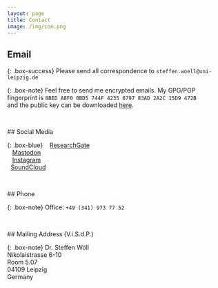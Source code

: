 ```yaml
---
layout: page
title: Contact
image: /img/con.png
---
```


## Email

{: .box-success}
Please send all correspondence to `steffen.woell@uni-leipzig.de`

{: .box-note}
Feel free to send me encrypted emails. My GPG/PGP fingerprint is `8BED A8F0 0BD5 744F 4235 6797 83AD 2A2C 15D9 472B`<br />and the public key can be downloaded [here](/dl/sw_pgp_public_key.asc).

<p>&nbsp;</p>
## Social Media

{: .box-blue}
<i class="fab fa-researchgate"></i>&nbsp;&nbsp;&nbsp;<a href="https://www.researchgate.net/profile/Steffen_Woell3" target="_blank">ResearchGate</a><br/>
<i class="fab fa-mastodon"></i>&nbsp;&nbsp;&nbsp;<a href="https://mastodon.social/@SteffenWoell" target="_blank">Mastodon</a><br/>
<i class="fab fa-instagram"></i>&nbsp;&nbsp;&nbsp;<a href="https://www.instagram.com/streetart_leipzig/" target="_blank">Instagram</a><br/>
<i class="fab fa-soundcloud"></i>&nbsp;&nbsp;<a href="https://soundcloud.com/w-a_s" target="_blank">SoundCloud</a>

<p>&nbsp;</p>
## Phone

{: .box-note}
Office: `+49 (341) 973 77 52`

<p>&nbsp;</p>
## Mailing Address (V.i.S.d.P.)

{: .box-note}
Dr. Steffen Wöll<br/>
Nikolaistrasse 6-10<br/>
Room 5.07<br/>
04109 Leipzig<br/>
Germany
